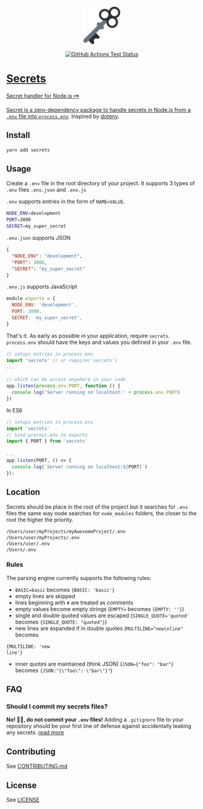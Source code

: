 <p align="center"><a href="https://github.com/du5rte/secrets" target="_blank" rel="noopener noreferrer"><img width="100" src="key.svg" alt="Key"></a></p>

<p align="center"><a href="https://github.com/du5rte/secrets"><img alt="GitHub Actions Test Status" src="https://github.com/du5rte/secrets/workflows/Test/badge.svg"/></p>

# Secrets

Secret handler for Node.js 🗝️

Secret is a zero-dependency package to handle secrets in Node.js from a `.env` file into [`process.env`](https://nodejs.org/docs/latest/api/process.html#process_process_env). Inspired by [dotenv](https://github.com/motdotla/dotenv).

## Install

```bash
yarn add secrets
```

## Usage

Create a `.env` file in the root directory of your project.
It supports 3 types of `.env` files `.env.json` and `.env.js`

`.env` supports entries in the form of `NAME=VALUE`.

```sh
NODE_ENV=development
PORT=3000
SECRET=my_super_secret
```

`.env.json` supports JSON

```json
{
  "NODE_ENV": "development",
  "PORT": 3000,
  "SECRET": "my_super_secret"
}
```

`.env.js` supports JavaScript

```js
module.exports = {
  NODE_ENV: 'development',
  PORT: 3000,
  SECRET: 'my_super_secret',
}
```

That's it. As early as possible in your application, require `secrets`. `process.env` should have the keys and values you defined in your `.env` file.

```javascript
// setups entries in process.env
import 'secrets' // or require('secrets')
...

// which can be access anywhere in your code
app.listen(process.env.PORT, function () {
  console.log('Server running on localhost:' + process.env.PORT)
})
```

In ES6

```javascript
// setups entries in process.env
import 'secrets'
// bind process.env to exports
import { PORT } from 'secrets'

...
app.listen(PORT, () => {
  console.log(`Server running on localhost:${PORT}`)
});
```

## Location

Secrets should be place in the root of the project but it searches for `.env` files the same way node searches for `node_modules` folders, the closer to the root the higher the priority.

```
/Users/user/myProjects/myAwesomeProject/.env
/Users/user/myProjects/.env
/Users/user/.env
/Users/.env
```

### Rules

The parsing engine currently supports the following rules:

- `BASIC=basic` becomes `{BASIC: 'basic'}`
- empty lines are skipped
- lines beginning with `#` are treated as comments
- empty values become empty strings (`EMPTY=` becomes `{EMPTY: ''}`)
- single and double quoted values are escaped (`SINGLE_QUOTE='quoted'` becomes `{SINGLE_QUOTE: "quoted"}`)
- new lines are expanded if in double quotes (`MULTILINE="new\nline"` becomes

```
{MULTILINE: 'new
line'}
```

- inner quotes are maintained (think JSON) (`JSON={"foo": "bar"}` becomes `{JSON:"{\"foo\": \"bar\"}"`)

## FAQ

### Should I commit my secrets files?

**No! 🙅‍♂️, do not commit your `.env` files!** Adding a `.gitignore` file to your repository should be your first line of defense against accidentally leaking any secrets. [read more](https://dev.to/somedood/please-dont-commit-env-3o9h)

## Contributing

See [CONTRIBUTING.md](CONTRIBUTING.md)

## License

See [LICENSE](LICENSE)
